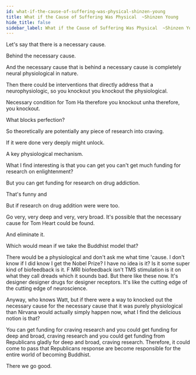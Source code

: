 ```yaml
---
id: what-if-the-cause-of-suffering-was-physical-shinzen-young
title: What if the Cause of Suffering Was Physical  ~Shinzen Young
hide_title: false
sidebar_label: What if the Cause of Suffering Was Physical  ~Shinzen Young
---
```

Let's say that there is a necessary cause.

Behind the necessary cause.

And the necessary cause that is behind a necessary cause is completely neural physiological in nature.

Then there could be interventions that directly address that a neurophysiologic, so you knockout you knockout the physiological.

Necessary condition for Tom Ha therefore you knockout unha therefore, you knockout.

What blocks perfection?

So theoretically are potentially any piece of research into craving.

If it were done very deeply might unlock.

A key physiological mechanism.

What I find interesting is that you can get you can't get much funding for research on enlightenment?

But you can get funding for research on drug addiction.

That's funny and

But if research on drug addition were were too.

Go very, very deep and very, very broad. It's possible that the necessary cause for Tom Heart could be found.

And eliminate it.

Which would mean if we take the Buddhist model that?

There would be a physiological and don't ask me what time 'cause. I don't know if I did know I get the Nobel Prize? I have no idea is it? Is it some super kind of biofeedback is it. F MRI biofeedback isn't TMS stimulation is it on what they call dreads which it sounds bad. But there like these now. It's designer designer drugs for designer receptors. It's like the cutting edge of the cutting edge of neuroscience.

Anyway, who knows Watt, but if there were a way to knocked out the necessary cause for the necessary cause that it was purely physiological than Nirvana would actually simply happen now, what I find the delicious notion is that?

You can get funding for craving research and you could get funding for deep and broad, craving research and you could get funding from Republicans gladly for deep and broad, craving research. Therefore, it could come to pass that Republicans response are become responsible for the entire world of becoming Buddhist.





There we go good.

